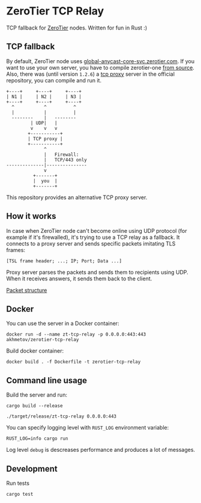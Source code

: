 # ZeroTier TCP Relay

TCP fallback for [ZeroTier](https://github.com/zerotier/ZeroTierOne) nodes.
Written for fun in Rust :)


## TCP fallback

By default, ZeroTier node uses [global-anycast-core-svc.zerotier.com](https://github.com/zerotier/ZeroTierOne/blob/e75a093a8cd004856788032a3eb977c98359e9a6/service/OneService.cpp#L148).
If you want to use your own server, you have to compile zerotier-one [from source](https://github.com/zerotier/ZeroTierOne#build-and-platform-notes).
Also, there was (until version `1.2.6`) a [tcp proxy](https://github.com/zerotier/ZeroTierOne/tree/1.2.4/tcp-proxy) server in the official repository, you can compile and run it.

```
+----+     +----+     +----+
| N1 |     | N2 |     | N3 |
+----+     +----+     +----+
  ^           ^          ^
  |           |          |
  --------    |   --------
         | UDP|   |
         v    v   v
        +-----------+
        | TCP proxy |
        +-----------+
              ^
              |   Firewall:
              |   TCP/443 only
--------------|---------------
              v
          +-------+
          |  you  |
          +-------+
```

This repository provides an alternative TCP proxy server.

## How it works

In case when ZeroTier node can't become online using UDP protocol (for example if it's firewalled), it's trying to use a TCP relay as a fallback.
It connects to a proxy server and sends specific packets imitating TLS frames:

```
[TSL frame header; ...; IP; Port; Data ...]
```

Proxy server parses the packets and sends them to recipients using UDP. When it receives answers, it sends them back to the client.

[Packet structure](src/packet.rs)

## Docker

You can use the server in a Docker container:

```shell
docker run -d --name zt-tcp-relay -p 0.0.0.0:443:443 akhmetov/zerotier-tcp-relay
```

Build docker container:

```
docker build . -f Dockerfile -t zerotier-tcp-relay
```

## Command line usage

Build the server and run:

```shell
cargo build --release

./target/release/zt-tcp-relay 0.0.0.0:443
```

You can specify logging level with `RUST_LOG` environment variable:

```shell
RUST_LOG=info cargo run
```

Log level `debug` is descreases performance and produces a lot of messages.

## Development

Run tests

```shell
cargo test
```
